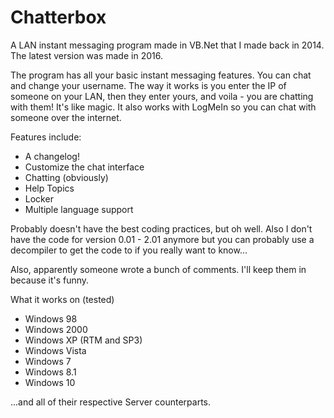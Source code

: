 # Chatterbox
A LAN instant messaging program made in VB.Net that I made back in 2014. The latest version was made in 2016.

The program has all your basic instant messaging features. You can chat and change your username. The way it works is you enter the IP of someone on your LAN, then they enter yours, and voila - you are chatting with them! It's like magic. It also works with LogMeIn so you can chat with someone over the internet.

Features include:
- A changelog!
- Customize the chat interface
- Chatting (obviously)
- Help Topics
- Locker 
- Multiple language support

Probably doesn't have the best coding practices, but oh well. Also I don't have the code for version 0.01 - 2.01 anymore but you can probably use a decompiler to get the code to if you really want to know...

Also, apparently someone wrote a bunch of comments. I'll keep them in because it's funny.

What it works on (tested)
- Windows 98
- Windows 2000
- Windows XP (RTM and SP3)
- Windows Vista 
- Windows 7
- Windows 8.1
- Windows 10

...and all of their respective Server counterparts.
